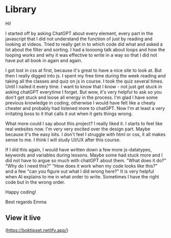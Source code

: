 # Library

Hi!

I started off by asking ChatGPT about every element, every part in the javascript that I did not understand the function of just by reading and looking at videos. Tried to really get in to which code did what and asked a lot about the filter and sorting. I had a loooong talk about loops and how the looping works and why it was effective to write in a way so that I did not have put all book in again and again.

I got lost in css at first, because it's great to have a nice site to look at. But then I really digged into js. I spent my free time during the week reading and taking all the classes and quiz on js in course. I took the quiz several times. Until I nailed it every time. I want to know that I know - not just get stuck in asking chatGPT everytime I forget. But wow, it's very helpful to ask so you don't get stuck and loose all energy in the process. 
I'm glad I have some previous knowledge in coding, otherwise I would have felt like a cheaty cheater and probably had listened more to chatGPT. Now I'm at least a very irritating boss to it that calls it out when it gets things wrong.

What more could I say about this project? I really liked it. I starts to feel like real websites now. I'm very very excited over the design part. Maybe because it's the easy bits. I don't feel I struggle with html or css, it all makes sense to me. I think I will study UI/UX after this course.

If I did this again, I would have written down a few more js-datatypes, keywords and variables during lessons. Maybe some had stuck more and I did not have to argue so much with chatGPT about them. "What does it do?" "Why do I need this?" "How does it work when my code looks like this?" and a few "can you figure out what I did wrong here?" It is very helpful when AI explains to me in what order to write. Sometimes I have the right code but in the wrong order. 

Happy coding!

Best regards 
Emma

## View it live
(https://boktipset.netlify.app/)
